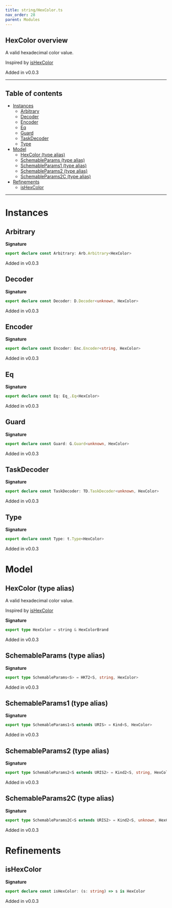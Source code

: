```yaml
---
title: string/HexColor.ts
nav_order: 28
parent: Modules
---
```


## HexColor overview

A valid hexadecimal color value.

Inspired by
[isHexColor](https://github.com/validatorjs/validator.js/blob/master/src/lib/isHexColor.js)

Added in v0.0.3

---

<h2 class="text-delta">Table of contents</h2>

- [Instances](#instances)
  - [Arbitrary](#arbitrary)
  - [Decoder](#decoder)
  - [Encoder](#encoder)
  - [Eq](#eq)
  - [Guard](#guard)
  - [TaskDecoder](#taskdecoder)
  - [Type](#type)
- [Model](#model)
  - [HexColor (type alias)](#hexcolor-type-alias)
  - [SchemableParams (type alias)](#schemableparams-type-alias)
  - [SchemableParams1 (type alias)](#schemableparams1-type-alias)
  - [SchemableParams2 (type alias)](#schemableparams2-type-alias)
  - [SchemableParams2C (type alias)](#schemableparams2c-type-alias)
- [Refinements](#refinements)
  - [isHexColor](#ishexcolor)

---

# Instances

## Arbitrary

**Signature**

```ts
export declare const Arbitrary: Arb.Arbitrary<HexColor>
```

Added in v0.0.3

## Decoder

**Signature**

```ts
export declare const Decoder: D.Decoder<unknown, HexColor>
```

Added in v0.0.3

## Encoder

**Signature**

```ts
export declare const Encoder: Enc.Encoder<string, HexColor>
```

Added in v0.0.3

## Eq

**Signature**

```ts
export declare const Eq: Eq_.Eq<HexColor>
```

Added in v0.0.3

## Guard

**Signature**

```ts
export declare const Guard: G.Guard<unknown, HexColor>
```

Added in v0.0.3

## TaskDecoder

**Signature**

```ts
export declare const TaskDecoder: TD.TaskDecoder<unknown, HexColor>
```

Added in v0.0.3

## Type

**Signature**

```ts
export declare const Type: t.Type<HexColor>
```

Added in v0.0.3

# Model

## HexColor (type alias)

A valid hexadecimal color value.

Inspired by
[isHexColor](https://github.com/validatorjs/validator.js/blob/master/src/lib/isHexColor.js)

**Signature**

```ts
export type HexColor = string & HexColorBrand
```

Added in v0.0.3

## SchemableParams (type alias)

**Signature**

```ts
export type SchemableParams<S> = HKT2<S, string, HexColor>
```

Added in v0.0.3

## SchemableParams1 (type alias)

**Signature**

```ts
export type SchemableParams1<S extends URIS> = Kind<S, HexColor>
```

Added in v0.0.3

## SchemableParams2 (type alias)

**Signature**

```ts
export type SchemableParams2<S extends URIS2> = Kind2<S, string, HexColor>
```

Added in v0.0.3

## SchemableParams2C (type alias)

**Signature**

```ts
export type SchemableParams2C<S extends URIS2> = Kind2<S, unknown, HexColor>
```

Added in v0.0.3

# Refinements

## isHexColor

**Signature**

```ts
export declare const isHexColor: (s: string) => s is HexColor
```

Added in v0.0.3
